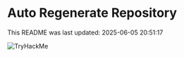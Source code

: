 # Auto Regenerate Repository

This README was last updated: 2025-06-05 20:51:17

 ![TryHackMe](https://tryhackme.com/badge/533634)